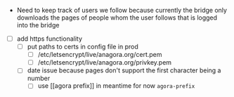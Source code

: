 - Need to keep track of users we follow because currently the bridge only downloads the pages of people whom the user follows that is logged into the bridge


- [ ] add https functionality
	- [ ] put paths to certs in config file in prod
		- [ ] /etc/letsencrypt/live/anagora.org/cert.pem
		- [ ] /etc/letsencrypt/live/anagora.org/privkey.pem
	- [ ] date issue because pages don't support the first character being a number
		- [ ] use [[agora prefix]] in meantime for now `agora-prefix`